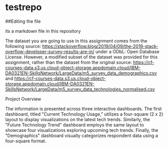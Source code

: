 # testrepo

##Editing the file

its a markdown file in this repository

The dataset you are going to use in this assignment comes from the following source: https://stackoverflow.blog/2019/04/09/the-2019-stack-overflow-developer-survey-results-are-in/ under a ODbL: Open Database License. However, a modified subset of the dataset was provided for this assignment, rather than the dataset from the original source: https://cf-courses-data.s3.us.cloud-object-storage.appdomain.cloud/IBM-DA0321EN-SkillsNetwork/LargeData/m5_survey_data_demographics.csv and https://cf-courses-data.s3.us.cloud-object-storage.appdomain.cloud/IBM-DA0321EN-SkillsNetwork/LargeData/m5_survey_data_technologies_normalised.csv  

Project Overview

The information is presented across three interactive dashboards. The first dashboard, titled "Current Technology Usage," utilizes a four-square (2 x 2) layout to display visualizations on the latest tech trends. Similarly, the "Future Technology Trend" dashboard employs the same layout to showcase four visualizations exploring upcoming tech trends. Finally, the "Demographics" dashboard visually categorizes respondent data using a four-square format. 
